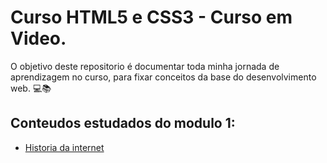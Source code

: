 # Curso HTML5 e CSS3 - Curso em Video.

O objetivo deste repositorio é documentar toda minha jornada de aprendizagem no curso, para fixar conceitos da base do desenvolvimento web. 💻📚


## Conteudos estudados do modulo 1:

* [Historia da internet](https://github.com/alexdiegoo/curso-html5-e-css3/blob/main/modulo-1/historia-da-internet.md)
